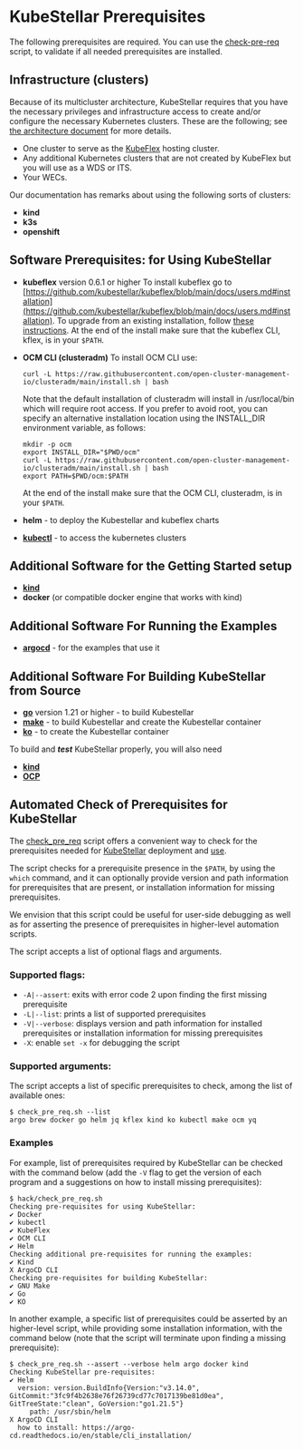 # KubeStellar Prerequisites

The following prerequisites are required.
You can use the [check-pre-req](#automated-check-of-pre-requisites-for-kubestellar) script, to validate if all needed prerequisites are installed.


## Infrastructure (clusters)

Because of its multicluster architecture, KubeStellar requires that you have the necessary privileges and infrastructure access to create and/or configure the necessary Kubernetes clusters. These are the following; see [the architecture document](architecture.md) for more details.

- One cluster to serve as the [KubeFlex](https://github.com/kubestellar/kubeflex/) hosting cluster.
- Any additional Kubernetes clusters that are not created by KubeFlex but you will use as a WDS or ITS.
- Your WECs.

Our documentation has remarks about using the following sorts of clusters:

- **kind**
- **k3s**
- **openshift** 

<!-- begin software prerequisites -->
## Software Prerequisites: for Using KubeStellar

- **kubeflex** version 0.6.1 or higher
    To install kubeflex go to [https://github.com/kubestellar/kubeflex/blob/main/docs/users.md#installation](https://github.com/kubestellar/kubeflex/blob/main/docs/users.md#installation). To upgrade from an existing installation,
follow [these instructions](https://github.com/kubestellar/kubeflex/blob/main/docs/users.md#upgrading-kubeflex). At the end of the install make sure that the kubeflex CLI, kflex, is in your `$PATH`.

- **OCM CLI (clusteradm)**
    To install OCM CLI use:

    ```shell
    curl -L https://raw.githubusercontent.com/open-cluster-management-io/clusteradm/main/install.sh | bash
    ```

    Note that the default installation of clusteradm will install in /usr/local/bin which will require root access. If you prefer to avoid root, you can specify an alternative installation location using the INSTALL_DIR environment variable, as follows:

    ```shell
    mkdir -p ocm
    export INSTALL_DIR="$PWD/ocm"
    curl -L https://raw.githubusercontent.com/open-cluster-management-io/clusteradm/main/install.sh | bash
    export PATH=$PWD/ocm:$PATH
    ```

    At the end of the install make sure that the OCM CLI, clusteradm, is in your `$PATH`.

- **helm** - to deploy the Kubestellar and kubeflex charts
- [**kubectl**](https://kubernetes.io/docs/tasks/tools/) - to access the kubernetes clusters

## Additional Software for the Getting Started setup

- [**kind**](https://kind.sigs.k8s.io/)
- **docker** (or compatible docker engine that works with kind)

## Additional Software For Running the Examples

- [**argocd**](https://argo-cd.readthedocs.io/en/stable/getting_started/) - for the examples that use it

## Additional Software For Building KubeStellar from Source

- [**go**](https://go.dev/doc/install) version 1.21 or higher - to build Kubestellar
- [**make**](https://www.gnu.org/software/make/) - to build Kubestellar and create the Kubestellar container
- [**ko**](https://ko.build/install/) - to create the Kubestellar container

To build and _**test**_ KubeStellar properly, you will also need

- [**kind**](https://kind.sigs.k8s.io/)
- [**OCP**](https://docs.openshift.com/container-platform/4.13/installing/index.html)

<!-- start tag for check script  include -->

## Automated Check of Prerequisites for KubeStellar
The [check_pre_req](https://github.com/kubestellar/kubestellar/blob/main/hack/check_pre_req.sh) script offers a convenient way to check for the prerequisites needed for [KubeStellar](./pre-reqs.md) deployment and [use](./example-scenarios.md).

The script checks for a prerequisite presence in the `$PATH`, by using the `which` command, and it can optionally provide version and path information for prerequisites that are present, or installation information for missing prerequisites.

We envision that this script could be useful for user-side debugging as well as for asserting the presence of prerequisites in higher-level automation scripts.

The script accepts a list of optional flags and arguments.

### **Supported flags:**

- `-A|--assert`: exits with error code 2 upon finding the first missing prerequisite
- `-L|--list`: prints a list of supported prerequisites
- `-V|--verbose`: displays version and path information for installed prerequisites or installation information for missing prerequisites
- `-X`: enable `set -x` for debugging the script

### **Supported arguments:**

The script accepts a list of specific prerequisites to check, among the list of available ones:

```shell
$ check_pre_req.sh --list
argo brew docker go helm jq kflex kind ko kubectl make ocm yq
```

### Examples
For example, list of prerequisites required by KubeStellar can be checked with the command below (add the `-V` flag to get the version of each program and a suggestions on how to install missing prerequisites):

```shell
$ hack/check_pre_req.sh
Checking pre-requisites for using KubeStellar:
✔ Docker
✔ kubectl
✔ KubeFlex
✔ OCM CLI
✔ Helm
Checking additional pre-requisites for running the examples:
✔ Kind
X ArgoCD CLI
Checking pre-requisites for building KubeStellar:
✔ GNU Make
✔ Go
✔ KO
```

<!-- end tag for check-prereq script -->

In another example, a specific list of prerequisites could be asserted by an higher-level script, while providing some installation information, with the command below (note that the script will terminate upon finding a missing prerequisite):

```shell
$ check_pre_req.sh --assert --verbose helm argo docker kind
Checking KubeStellar pre-requisites:
✔ Helm
  version: version.BuildInfo{Version:"v3.14.0", GitCommit:"3fc9f4b2638e76f26739cd77c7017139be81d0ea", GitTreeState:"clean", GoVersion:"go1.21.5"}
     path: /usr/sbin/helm
X ArgoCD CLI
  how to install: https://argo-cd.readthedocs.io/en/stable/cli_installation/
```
